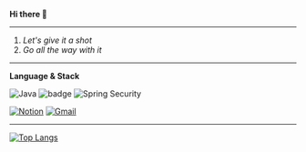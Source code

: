 **Hi there 👋**

---

1. *Let's give it a shot*
2. *Go all the way with it*

---

**Language & Stack**

![Java](https://img.shields.io/badge/Java-6DB33F?style=flat&logo=openJDK&logoColor=white)
![badge](https://img.shields.io/badge/Spring-6DB33F%3Fstyle%3Dflat%26logo%3DSpring%26logoColor%3Dwhite?style=flat&logo=spring&logoColor=white&labelColor=%236DB33F&color=%236DB33F)
![Spring Security](https://img.shields.io/badge/Spring_Security-6DB33F?style=flat&logo=spring&logoColor=white)


[![Notion](https://img.shields.io/badge/Notion-000000?style=flat&logo=notion&logoColor=white)](https://www.notion.so)
[![Gmail](https://img.shields.io/badge/Gmail-EA4335?style=flat&logo=gmail&logoColor=white)](mailto:beeniy97@gmail.com)

---
[![Top Langs](https://github-readme-stats.vercel.app/api/top-langs/?username=anuraghazra)](https://github.com/anuraghazra/github-readme-stats)
